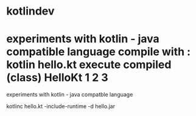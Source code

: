 # kotlindev

experiments with kotlin - java compatible language
compile with : kotlin hello.kt
execute compiled (class) HelloKt 1 2 3 
=======
experiments with kotlin - java compatble language

kotlinc hello.kt -include-runtime -d hello.jar



